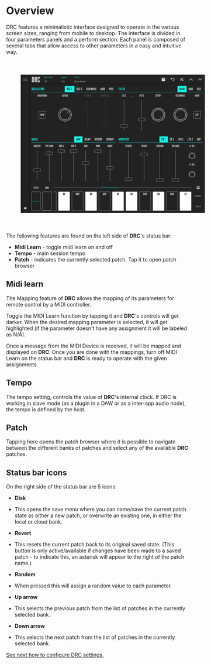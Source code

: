 # Overview

DRC features a minimalistic interface designed to operate in the various screen sizes, ranging from mobile to desktop. The interface is divided in four parameters panels and a perform section. Each panel is composed of several tabs that allow access to other parameters in a easy and intuitive way.

<img alt="DRC Main Screen" align="center" src="/drc/images/overview/overview@2x.jpg" style="padding: 40px;"/>

The following features are found on the left side of **DRC**'s status bar:

- **Midi Learn** - toggle midi learn on and off
- **Tempo** - main session tempo
- **Patch** - indicates the currently selected patch. Tap it to open patch browser

## Midi learn

The Mapping feature of **DRC** allows the mapping of its parameters for remote control by a MIDI controller.

Toggle the MIDI Learn function by tapping it and **DRC**'s controls will get darker. When the desired mapping parameter is selected, it will get highlighted \(if the parameter doesn't have any assignment it will be labeled as N/A\).

Once a message from the MIDI Device is received, it will be mapped and displayed on **DRC**. Once you are done with the mappings, turn off MIDI Learn on the status bar and **DRC** is ready to operate with the given assignments.

## Tempo

The tempo setting, controls the value of **DRC**'s internal clock. If DRC is working in slave mode (as a plugin in a DAW or as a inter-app audio node), the tempo is defined by the host.

## Patch

Tapping here opens the patch browser where it is possible to navigate between the different banks of patches and select any of the available **DRC** patches.

## Status bar icons

On the right side of the status bar are 5 icons:

- **Disk**

- This opens the save menu where you can name/save the current patch state as either a new patch, or overwrite an existing one, in either the local or cloud bank.

- **Revert**

- This resets the current patch back to its original saved state. (This button is only active/available if changes have been made to a saved patch - to indicate this, an asterisk will appear to the right of the patch name.)

- **Random**

- When pressed this will assign a random value to each parameter.

- **Up arrow**

- This selects the previous patch from the list of patches in the currently selected bank.

- **Down arrow**

- This selects the next patch from the list of patches in the currently selected bank.

[See next how to configure DRC settings.](settings)
